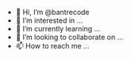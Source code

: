 - 👋 Hi, I’m @bantrecode
- 👀 I’m interested in ...
- 🌱 I’m currently learning ...
- 💞️ I’m looking to collaborate on ...
- 📫 How to reach me ...

<!---
bantrecode/bantrecode is a ✨ special ✨ repository because its `README.md` (this file) appears on your GitHub profile.
You can click the Preview link to take a look at your changes.
--->

